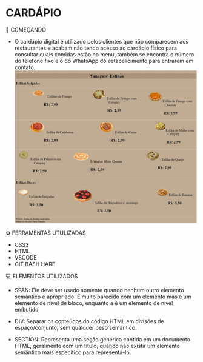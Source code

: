 # CARDÁPIO  

🚀 COMEÇANDO
* O cardápio digital é utilizado pelos clientes que não comparecem aos restaurantes e acabam não tendo acesso ao cardápio físico para consultar quais comidas estão no menu, também se encontra o número do telefone fixo e o do WhatsApp do estabelicimento para entrarem em contato.
![Telainicial](print.jpeg)

⚙️ FERRAMENTAS UTULIZADAS 
* CSS3
* HTML
* VSCODE
* GIT BASH HARE

💻 ELEMENTOS UTILIZADOS 
* SPAN: Ele deve ser usado somente quando nenhum outro elemento semântico é apropriado. É muito parecido com um elemento mas é um elemento de nível de bloco, enquanto a é um elemento de nível embutido

* DIV: Separar os conteúdos do código HTML em divisões de espaço/conjunto, sem qualquer peso semântico.

* SECTION: Representa uma seção genérica contida em um documento HTML, geralmente com um título, quando não existir um elemento semântico mais específico para representá-lo.


